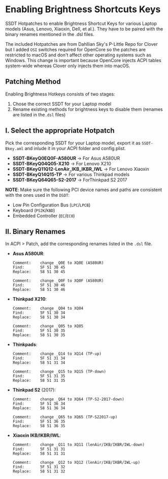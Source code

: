 # Enabling Brightness Shortcuts Keys

SSDT Hotpatches to enable Brightness Shortcut Keys for various Laptop models (Asus, Lenovo, Xiaoxin, Dell, et al.). They have to be paired with the binary renames mentioned in the .dsl files.

The included Hotpatches are from Dahllian Sky's P-Little Repo for Clover but I added `OSI` switches required for OpenCore so the patches are restricted to macOS and don't affect other operating systems such as Windows. This change is important because OpenCore injects ACPI tables system-wide whereas Clover only injects them into macOS.

## Patching Method
Enabling Brightness Hotkeys consists of two stages:

1. Chose the correct SSDT for your Laptop model
2. Rename existing methods for brightness keys to disable them (renames are listed in the`.dsl` files)

## I. Select the appropriate Hotpatch
Pick the corresponding SSDT for your Laptop model, export it as `SSDT-Bkey.aml` and inlude it in your ACPI folder and config.plist. 

- **SSDT-BKeyQ0EQ0F-A580UR** &rarr; For Asus A580UR
- **SSDT-BKeyQ04Q05-X210** → For Lenovo X210
- **SSDT-BKeyQ11Q12-LenAir_IKB_IKBR_IWL** → For Lenovo Xiaoxin
- **SSDT-BKeyQ14Q15-TP** → For various Thinkpad models
- **SSDT-BKeyQ64Q65-S2-2017** → ForThinkpad S2 2017

**NOTE**: Make sure the following PCI device names and paths are consistent with the ones used in the `DSDT`:

- Low Pin Configuration Bus (`LPC`/`LPCB`)
- Keyboard (`PS2K`/`KBD`) 
- Embedded Controller (`EC`/`EC0`)

## II. Binary Renames
In ACPI > Patch, add the corresponding renames listed in the `.dsl` file.

- **Asus A580UR**:
	
	```
	Comment: 	change _Q0E to XQ0E (A580UR)
	Find: 		5F 51 30 45
	Replace:	58 51 30 45
	
	Comment: 	change _Q0F to XQ0F (A580UR)
	Find:		5F 51 30 46
	Replace:	58 51 30 46
	```
- **Thinkpad X210**:
	
	```
	Comment: 	change _Q04 to XQ04
	Find: 		5F 51 30 34
	Replace:	58 51 30 34
	
	Comment: 	change _Q05 to XQ05
	Find: 		5F 51 30 35
	Replace:	58 51 30 35
	```
- **Thinkpads**:

	```
	Comment: 	change _Q14 to XQ14 (TP-up)
	Find: 		5F 51 31 34
	Replace: 	58 51 31 34

	Comment: 	change _Q15 to XQ15 (TP-down)
	Find: 		5F 51 31 35
	Replace: 	58 51 31 35
	```
- **Thinkpad S2** (2017):

	```
	Comment:	change _Q64 to XQ64 (TP-S2-2017-down)
	Find: 		5F 51 36 34 
	Replace:	58 51 36 34
	
	Comment:	change _Q65 to XQ65 (TP-S22017-up)
	Find: 		5F 51 36 35
	Replace:	58 51 36 35
	```
- **Xiaoxin IKB/IKBR/IWL**:

	```
	Comment: 	change _Q11 to XQ11 (lenAir/IKB/IKBR/IWL-down)
	Find:		5F 51 31 31
	Replace:	58 51 31 31

	Comment: 	change _Q12 to XQ12 (lenAir/IKB/IKBR/IWL-up)
	Find: 		5F 51 31 32
	Replace: 	58 51 31 32
	```